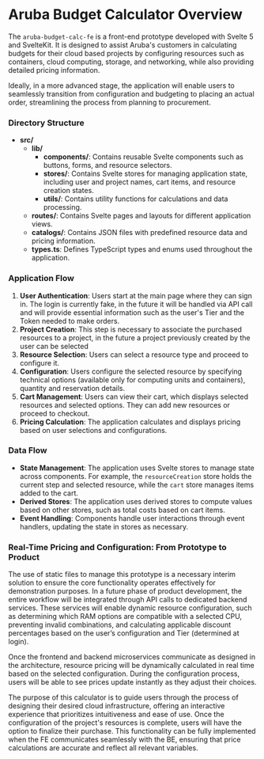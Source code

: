 # Aruba Budget Calculator Overview

The `aruba-budget-calc-fe` is a front-end prototype developed with Svelte 5 and SvelteKit. It is designed to assist Aruba's customers in calculating budgets for their cloud based projects by configuring resources such as containers, cloud computing, storage, and networking, while also providing detailed pricing information.

Ideally, in a more advanced stage, the application will enable users to seamlessly transition from configuration and budgeting to placing an actual order, streamlining the process from planning to procurement.

### Directory Structure

- **src/**
  - **lib/**
    - **components/**: Contains reusable Svelte components such as buttons, forms, and resource selectors.
    - **stores/**: Contains Svelte stores for managing application state, including user and project names, cart items, and resource creation states.
    - **utils/**: Contains utility functions for calculations and data processing.
  - **routes/**: Contains Svelte pages and layouts for different application views.
  - **catalogs/**: Contains JSON files with predefined resource data and pricing information.
  - **types.ts**: Defines TypeScript types and enums used throughout the application.

### Application Flow

1. **User Authentication**: Users start at the main page where they can sign in.
   The login is currently fake, in the future it will be handled via API call and will provide essential information such as the user's Tier and the Token needed to make orders.
2. **Project Creation**: This step is necessary to associate the purchased resources to a project, in the future a project previously created by the user can be selected
3. **Resource Selection**: Users can select a resource type and proceed to configure it.
4. **Configuration**: Users configure the selected resource by specifying technical options (available only for computing units and containers), quantity and reservation details.
5. **Cart Management**: Users can view their cart, which displays selected resources and selected options. They can add new resources or proceed to checkout.
6. **Pricing Calculation**: The application calculates and displays pricing based on user selections and configurations.

### Data Flow

- **State Management**: The application uses Svelte stores to manage state across components. For example, the `resourceCreation` store holds the current step and selected resource, while the `cart` store manages items added to the cart.
- **Derived Stores**: The application uses derived stores to compute values based on other stores, such as total costs based on cart items.
- **Event Handling**: Components handle user interactions through event handlers, updating the state in stores as necessary.

### Real-Time Pricing and Configuration: From Prototype to Product

The use of static files to manage this prototype is a necessary interim solution to ensure the core functionality operates effectively for demonstration purposes. In a future phase of product development, the entire workflow will be integrated through API calls to dedicated backend services. These services will enable dynamic resource configuration, such as determining which RAM options are compatible with a selected CPU, preventing invalid combinations, and calculating applicable discount percentages based on the user’s configuration and Tier (determined at login).

Once the frontend and backend microservices communicate as designed in the architecture, resource pricing will be dynamically calculated in real time based on the selected configuration. During the configuration process, users will be able to see prices update instantly as they adjust their choices.

The purpose of this calculator is to guide users through the process of designing their desired cloud infrastructure, offering an interactive experience that prioritizes intuitiveness and ease of use. Once the configuration of the project's resources is complete, users will have the option to finalize their purchase. This functionality can be fully implemented when the FE communicates seamlessly with the BE, ensuring that price calculations are accurate and reflect all relevant variables.

